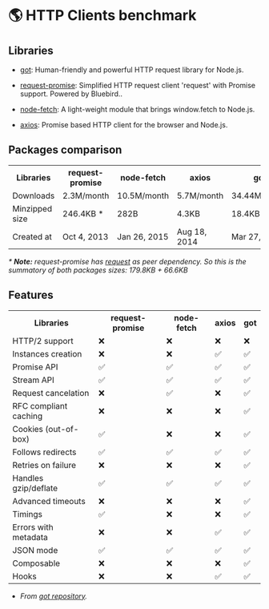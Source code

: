 # 🌎 HTTP Clients benchmark


## Libraries

- [got](https://github.com/sindresorhus/got): Human-friendly and powerful HTTP request library for Node.js.

- [request-promise](https://github.com/request/request-promise): Simplified HTTP request client 'request' with Promise support. Powered by Bluebird..

- [node-fetch](https://github.com/bitinn/node-fetch): A light-weight module that brings window.fetch to Node.js.

- [axios](https://github.com/axios/axios): Promise based HTTP client for the browser and Node.js.

## Packages comparison

<table>
  <tr>
    <th>Libraries</th>
    <th>request-promise</th>
    <th>node-fetch</th>
    <th>axios</th>
    <th>got</th>
  </tr>
  <tr>
    <td>Downloads</td>
    <td>2.3M/month</td>
    <td>10.5M/month</td>
    <td>5.7M/month</td>
    <td>34.44M/month</td>
  </tr>
  <tr>
    <td>Minzipped size</td>
    <td>246.4KB *</td>
    <td>282B</td>
    <td>4.3KB</td>
    <td>18.4KB</td>
  </tr>
  <tr>
    <td>Created at</td>
    <td>Oct 4, 2013</td>
    <td>Jan 26, 2015</td>
    <td>Aug 18, 2014</td>
    <td>Mar 27, 2014</td>
  </tr>
</table>

_* **Note:** request-promise has [request](https://github.com/request/request) as peer dependency. So this is the summatory of both packages sizes: 179.8KB + 66.6KB_


## Features

<table>
  <tr>
    <th>Libraries</th>
    <th>request-promise</th>
    <th>node-fetch</th>
    <th>axios</th>
    <th>got</th>
  </tr>
  <tr>
    <td>HTTP/2 support</td>
    <td>❌</td>
    <td>❌</td>
    <td>❌</td>
    <td>❌</td>
  </tr>
  <tr>
    <td>Instances creation</td>
    <td>❌</td>
    <td>❌</td>
    <td>✅</td>
    <td>✅</td>
  </tr>
  <tr>
    <td>Promise API</td>
    <td>✅</td>
    <td>✅</td>
    <td>✅</td>
    <td>✅</td>
  </tr>
  <tr>
    <td>Stream API</td>
    <td>✅</td>
    <td>✅</td>
    <td>✅</td>
    <td>✅</td>
  </tr>
  <tr>
    <td>Request cancelation</td>
    <td>❌</td>
    <td>✅</td>
    <td>❌</td>
    <td>✅</td>
  </tr>
  <tr>
    <td>RFC compliant caching</td>
    <td>❌</td>
    <td>❌</td>
    <td>❌</td>
    <td>✅</td>
  </tr>
  <tr>
    <td>Cookies (out-of-box)</td>
    <td>✅</td>
    <td>❌</td>
    <td>❌</td>
    <td>✅</td>
  </tr>
  <tr>
    <td>Follows redirects</td>
    <td>✅</td>
    <td>✅</td>
    <td>✅</td>
    <td>✅</td>
  </tr>
  <tr>
    <td>Retries on failure</td>
    <td>❌</td>
    <td>❌</td>
    <td>❌</td>
    <td>✅</td>
  </tr>
  <tr>
    <td>Handles gzip/deflate</td>
    <td>✅</td>
    <td>✅</td>
    <td>✅</td>
    <td>✅</td>
  </tr>
  <tr>
    <td>Advanced timeouts</td>
    <td>❌</td>
    <td>❌</td>
    <td>❌</td>
    <td>✅</td>
  </tr>
  <tr>
    <td>Timings</td>
    <td>✅</td>
    <td>❌</td>
    <td>❌</td>
    <td>✅</td>
  </tr>
  <tr>
    <td>Errors with metadata</td>
    <td>❌</td>
    <td>❌</td>
    <td>✅</td>
    <td>✅</td>
  </tr>
  <tr>
    <td>JSON mode</td>
    <td>✅</td>
    <td>✅</td>
    <td>✅</td>
    <td>✅</td>
  </tr>
  <tr>
    <td>Composable</td>
    <td>❌</td>
    <td>❌</td>
    <td>❌</td>
    <td>✅</td>
  </tr>
  <tr>
    <td>Hooks</td>
    <td>❌</td>
    <td>❌</td>
    <td>✅</td>
    <td>✅</td>
  </tr>
</table>

* _From [got repository](https://github.com/sindresorhus/got#comparison)._


